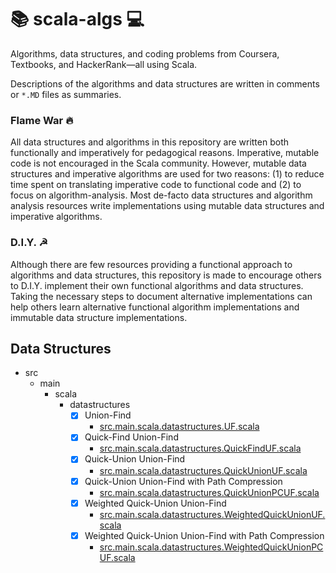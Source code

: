# 📚 scala-algs 💻
Algorithms, data structures, and coding problems from Coursera, Textbooks, and HackerRank—all using Scala.

Descriptions of the algorithms and data structures are written in comments or `*.MD` files as summaries.


### Flame War 🔥
All data structures and algorithms in this repository are written both functionally and
imperatively for pedagogical reasons. Imperative, mutable code is not encouraged in the Scala community. However,
mutable data structures and imperative algorithms are used for two reasons: (1) to reduce time spent on translating
imperative code to functional code and (2) to focus on algorithm-analysis. Most de-facto data structures and algorithm
analysis resources write implementations using mutable data structures and imperative algorithms.

### D.I.Y. ☭
Although there are few resources providing a functional approach to algorithms and data structures, this repository is
made to encourage others to D.I.Y. implement their own functional algorithms and data structures. Taking the necessary
steps to document alternative implementations can help others learn alternative functional algorithm implementations
and immutable data structure implementations.


## Data Structures
- src
  - main
    - scala
      - datastructures
        - [x] Union-Find
          - [src.main.scala.datastructures.UF.scala](https://github.com/joyoyoyoyoyo/scala-algs/blob/master/src/main/scala/datastructures/UF.scala)
        - [x] Quick-Find Union-Find
          - [src.main.scala.datastructures.QuickFindUF.scala](https://github.com/joyoyoyoyoyo/scala-algs/blob/master/src/main/scala/datastructures/QuickFindUF.scala)
        - [x] Quick-Union Union-Find
          - [src.main.scala.datastructures.QuickUnionUF.scala](https://github.com/joyoyoyoyoyo/scala-algs/blob/master/src/main/scala/datastructures/QuickUnionUF.scala)
        - [x] Quick-Union Union-Find with Path Compression
          - [src.main.scala.datastructures.QuickUnionPCUF.scala](https://github.com/joyoyoyoyoyo/scala-algs/blob/master/src/main/scala/datastructures/QuickUnionPCUF.scala)
        - [x] Weighted Quick-Union Union-Find
          - [src.main.scala.datastructures.WeightedQuickUnionUF.scala](https://github.com/joyoyoyoyoyo/scala-algs/blob/master/src/main/scala/datastructures/WeightedQuickUnionUF.scala)
        - [x] Weighted Quick-Union Union-Find with Path Compression
          - [src.main.scala.datastructures.WeightedQuickUnionPCUF.scala](https://github.com/joyoyoyoyoyo/scala-algs/blob/master/src/main/scala/datastructures/WeightedQuickUnionPCUF.scala)
